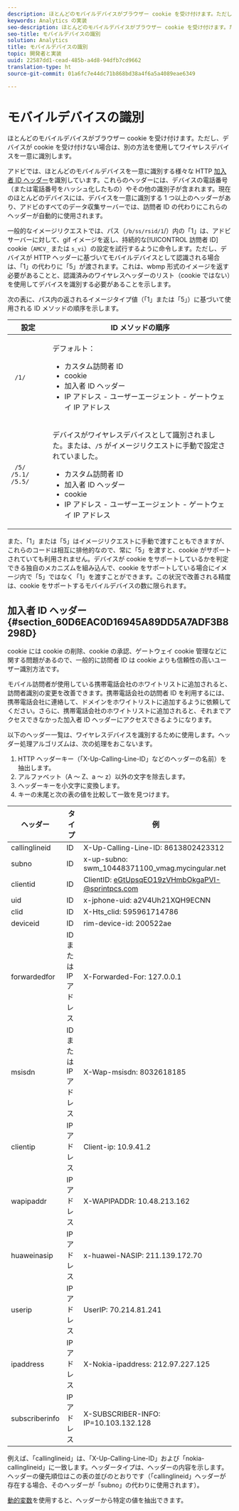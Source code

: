 ```yaml
---
description: ほとんどのモバイルデバイスがブラウザー cookie を受け付けます。ただし、デバイスが cookie を受け付けない場合は、別の方法を使用してワイヤレスデバイスを一意に識別します。
keywords: Analytics の実装
seo-description: ほとんどのモバイルデバイスがブラウザー cookie を受け付けます。ただし、デバイスが cookie を受け付けない場合は、別の方法を使用してワイヤレスデバイスを一意に識別します。
seo-title: モバイルデバイスの識別
solution: Analytics
title: モバイルデバイスの識別
topic: 開発者と実装
uuid: 22587dd1-cead-485b-a4d8-94dfb7cd9662
translation-type: ht
source-git-commit: 01a6fc7e44dc71b868bd38a4f6a5a4089eae6349

---
```



# モバイルデバイスの識別

ほとんどのモバイルデバイスがブラウザー cookie を受け付けます。ただし、デバイスが cookie を受け付けない場合は、別の方法を使用してワイヤレスデバイスを一意に識別します。

アドビでは、ほとんどのモバイルデバイスを一意に識別する様々な HTTP [加入者 ID ヘッダー](../../../implement/js-implementation/c-unique-visitors/visid-mobile.md#section_60D6EAC0D16945A89DD5A7ADF3B8298D)を識別しています。これらのヘッダーには、デバイスの電話番号（または電話番号をハッシュ化したもの）やその他の識別子が含まれます。現在のほとんどのデバイスには、デバイスを一意に識別する 1 つ以上のヘッダーがあり、アドビのすべてのデータ収集サーバーでは、訪問者 ID の代わりにこれらのヘッダーが自動的に使用されます。

一般的なイメージリクエストでは、パス（`/b/ss/rsid/1`/）内の「1」は、アドビサーバーに対して、gif イメージを返し、持続的な[!UICONTROL 訪問者 ID] cookie（`AMCV_` または `s_vi`）の設定を試行するように命令します。ただし、デバイスが HTTP ヘッダーに基づいてモバイルデバイスとして認識される場合は、「1」の代わりに「5」が渡されます。これは、wbmp 形式のイメージを返す必要があることと、認識済みのワイヤレスヘッダーのリスト（cookie ではない）を使用してデバイスを識別する必要があることを示します。

次の表に、パス内の返されるイメージタイプ値（「1」または「5」）に基づいて使用される ID メソッドの順序を示します。

<table id="table_07B0E55D5DAA4552A5CBC6937D47A857"> 
 <thead> 
  <tr> 
   <th colname="col1" class="entry"> 設定 </th> 
   <th colname="col2" class="entry"> ID メソッドの順序 </th> 
  </tr> 
 </thead>
 <tbody> 
  <tr> 
   <td colname="col1"> <code> /1/</code> </td> 
   <td colname="col2"> <p>デフォルト： </p> 
    <ul id="ul_E37E9919658A492C92187BAA18D33AB6"> 
     <li id="li_1A9E39C7CFB24C68AA07C8E85D33A858">カスタム訪問者 ID </li> 
     <li id="li_0DC8D17828C848BEB614C6E47C090064">cookie </li> 
     <li id="li_52706792FAD14F459266E3A672F92EA1">加入者 ID ヘッダー </li> 
     <li id="li_ECAD713D22314338BB5C92167DC0BB02"> IP アドレス - ユーザーエージェント - ゲートウェイ IP アドレス </li> 
    </ul> </td> 
  </tr> 
  <tr> 
   <td colname="col1"> <code> /5/ /5.1/ /5.5/</code> </td> 
   <td colname="col2"> <p>デバイスがワイヤレスデバイスとして識別されました。または、<code>/5</code> がイメージリクエストに手動で設定されていました。 </p> 
    <ul id="ul_624BEDFA3E1243CF9B42081D8B8EFFFB"> 
     <li id="li_D65761D23B684DB59BC23E92C9098122">カスタム訪問者 ID </li> 
     <li id="li_ADBA806B74CA43EFA8612301E06106C6">加入者 ID ヘッダー </li> 
     <li id="li_79DFD0DEAA1242C09A03E8134A40F799">cookie </li> 
     <li id="li_A462B9120FC6443480D62F37D456747E">IP アドレス - ユーザーエージェント - ゲートウェイ IP アドレス </li> 
    </ul> </td> 
  </tr> 
 </tbody> 
</table>

また、「1」または「5」はイメージリクエストに手動で渡すこともできますが、これらのコードは相互に排他的なので、常に「5」を渡すと、cookie がサポートされていても利用されません。デバイスが cookie をサポートしているかを判定できる独自のメカニズムを組み込んで、cookie をサポートしている場合にイメージ内で「5」ではなく「1」を渡すことができます。この状況で改善される精度は、cookie をサポートするモバイルデバイスの数に限られます。

## 加入者 ID ヘッダー{#section_60D6EAC0D16945A89DD5A7ADF3B8298D}

cookie には cookie の削除、cookie の承認、ゲートウェイ cookie 管理などに関する問題があるので、一般的に訪問者 ID は cookie よりも信頼性の高いユーザー識別方法です。

モバイル訪問者が使用している携帯電話会社のホワイトリストに追加されると、訪問者識別の変更を改善できます。携帯電話会社の訪問者 ID を利用するには、携帯電話会社に連絡して、ドメインをホワイトリストに追加するように依頼してください。さらに、携帯電話会社のホワイトリストに追加されると、それまでアクセスできなかった加入者 ID ヘッダーにアクセスできるようになります。

以下のヘッダー一覧は、ワイヤレスデバイスを識別するために使用します。ヘッダー処理アルゴリズムは、次の処理をおこないます。

1. HTTP ヘッダーキー（「X-Up-Calling-Line-ID」などのヘッダーの名前）を抽出します。
1. アルファベット（A ～ Z、a ～ z）以外の文字を除去します。
1. ヘッダーキーを小文字に変換します。
1. キーの末尾と次の表の値を比較して一致を見つけます。

| ヘッダー | タイプ | 例 |
|---|---|---|
| callinglineid | ID | X-Up-Calling-Line-ID: 8613802423312 |
| subno | ID | x-up-subno: swm_10448371100_vmag.mycingular.net |
| clientid | ID | ClientID: eGtUpsqEO19zVHmbOkgaPVI-@sprintpcs.com |
| uid | ID | x-jphone-uid: a2V4Uh21XQH9ECNN |
| clid | ID | X-Hts_clid: 595961714786 |
| deviceid | ID | rim-device-id: 200522ae |
| forwardedfor | ID または IP アドレス | X-Forwarded-For: 127.0.0.1 |
| msisdn | ID または IP アドレス | X-Wap-msisdn: 8032618185 |
| clientip | IP アドレス | Client-ip: 10.9.41.2 |
| wapipaddr | IP アドレス | X-WAPIPADDR: 10.48.213.162 |
| huaweinasip | IP アドレス | x-huawei-NASIP: 211.139.172.70 |
| userip | IP アドレス | UserIP: 70.214.81.241 |
| ipaddress | IP アドレス | X-Nokia-ipaddress: 212.97.227.125 |
| subscriberinfo | IP アドレス | X-SUBSCRIBER-INFO: IP=10.103.132.128 |

例えば、「callinglineid」は、「X-Up-Calling-Line-ID」および「nokia-callinglineid」に一致します。ヘッダータイプは、ヘッダーの内容を示します。ヘッダーの優先順位はこの表の並びのとおりです（「callinglineid」ヘッダーが存在する場合、そのヘッダーが「subno」の代わりに使用されます）。

[動的変数](../../../implement/js-implementation/c-variables/dynvars-overview.md#concept_B016789733A94070A9EAB209EEC05262)を使用すると、ヘッダーから特定の値を抽出できます。
